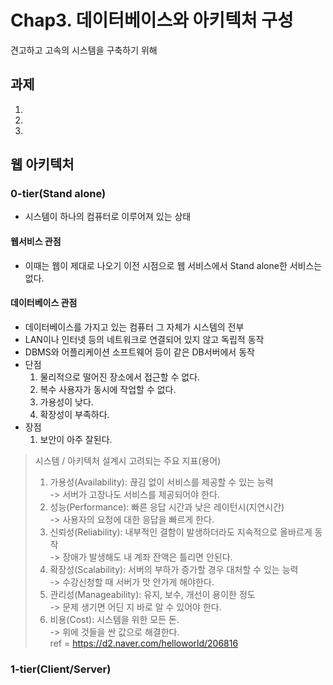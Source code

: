 # Chap3. 데이터베이스와 아키텍처 구성
견고하고 고속의 시스템을 구축하기 위해

## 과제
1.
2. 
3.


## 웹 아키텍처
### 0-tier(Stand alone)
- 시스템이 하나의 컴퓨터로 이루어져 있는 상태
#### 웹서비스 관점
- 이때는 웹이 제대로 나오기 이전 시점으로 웹 서비스에서 Stand alone한 서비스는 없다.
#### 데이터베이스 관점
- 데이터베이스를 가지고 있는 컴퓨터 그 자체가 시스템의 전부
- LAN이나 인터넷 등의 네트워크로 연결되어 있지 않고 독립적 동작
- DBMS와 어플리케이션 소프트웨어 등이 같은 DB서버에서 동작
- 단점
  1. 물리적으로 떨어진 장소에서 접근할 수 없다.
  2. 복수 사용자가 동시에 작업할 수 없다.
  3. 가용성이 낮다.  
  4. 확장성이 부족하다.
- 장점 
  1. 보안이 아주 잘된다.

> 시스템 / 아키텍처 설계시 고려되는 주요 지표(용어)  
> 1. 가용성(Availability): 끊김 없이 서비스를 제공할 수 있는 능력  
>-> 서버가 고장나도 서비스를 제공되어야 한다.
> 2. 성능(Performance): 빠른 응답 시간과 낮은 레이턴시(지연시간)  
>-> 사용자의 요청에 대한 응답을 빠르게 한다.
> 3. 신뢰성(Reliability): 내부적인 결함이 발생하더라도 지속적으로 올바르게 동작  
>-> 장애가 발생해도 내 계좌 잔액은 틀리면 안된다.
> 4. 확장성(Scalability): 서버의 부하가 증가할 경우 대처할 수 있는 능력  
>-> 수강신청할 때 서버가 맛 안가게 해야한다.
> 5. 관리성(Manageability): 유지, 보수, 개선이 용이한 정도  
>-> 문제 생기면 어딘 지 바로 알 수 있어야 한다.
> 6. 비용(Cost): 시스템을 위한 모든 돈.  
>-> 위에 것들을 싼 값으로 해결한다.  
> ref = https://d2.naver.com/helloworld/206816

### 1-tier(Client/Server)